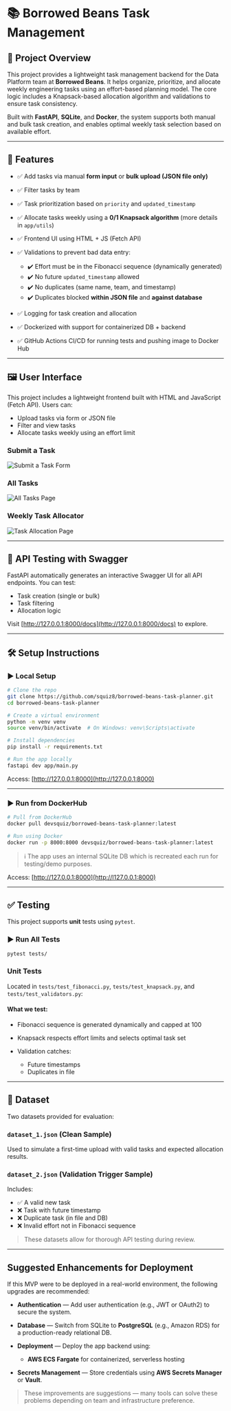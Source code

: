 # 📚 Borrowed Beans Task Management

## 📖 Project Overview

This project provides a lightweight task management backend for the Data Platform team at **Borrowed Beans**. It helps organize, prioritize, and allocate weekly engineering tasks using an effort-based planning model. The core logic includes a Knapsack-based allocation algorithm and validations to ensure task consistency.

Built with **FastAPI**, **SQLite**, and **Docker**, the system supports both manual and bulk task creation, and enables optimal weekly task selection based on available effort.

---

## 🚀 Features

- ✅ Add tasks via manual **form input** or **bulk upload (JSON file only)**
- ✅ Filter tasks by team
- ✅ Task prioritization based on `priority` and `updated_timestamp`
- ✅ Allocate tasks weekly using a **0/1 Knapsack algorithm** (more details in `app/utils`)
- ✅ Frontend UI using HTML + JS (Fetch API)
- ✅ Validations to prevent bad data entry:

  - ✔️ Effort must be in the Fibonacci sequence (dynamically generated)
  - ✔️ No future `updated_timestamp` allowed
  - ✔️ No duplicates (same name, team, and timestamp)
  - ✔️ Duplicates blocked **within JSON file** and **against database**

- ✅ Logging for task creation and allocation
- ✅ Dockerized with support for containerized DB + backend
- ✅ GitHub Actions CI/CD for running tests and pushing image to Docker Hub

---

## 🖼️ User Interface

This project includes a lightweight frontend built with HTML and JavaScript (Fetch API). Users can:

- Upload tasks via form or JSON file
- Filter and view tasks
- Allocate tasks weekly using an effort limit

### Submit a Task

![Submit a Task Form](docs/screenshots/submit.png)

### All Tasks

![All Tasks Page](docs/screenshots/tasks.png)

### Weekly Task Allocator

![Task Allocation Page](docs/screenshots/allocator.png)

---

## 🔌 API Testing with Swagger

FastAPI automatically generates an interactive Swagger UI for all API endpoints. You can test:

- Task creation (single or bulk)
- Task filtering
- Allocation logic

Visit [http://127.0.0.1:8000/docs](http://127.0.0.1:8000/docs) to explore.

---

## 🛠️ Setup Instructions

### ▶️ Local Setup

```bash
# Clone the repo
git clone https://github.com/squiz8/borrowed-beans-task-planner.git
cd borrowed-beans-task-planner

# Create a virtual environment
python -m venv venv
source venv/bin/activate  # On Windows: venv\Scripts\activate

# Install dependencies
pip install -r requirements.txt

# Run the app locally
fastapi dev app/main.py
```

Access: [http://127.0.0.1:8000](http://127.0.0.1:8000)

---

### ▶️ Run from DockerHub

```bash
# Pull from DockerHub
docker pull devsquiz/borrowed-beans-task-planner:latest

# Run using Docker
docker run -p 8000:8000 devsquiz/borrowed-beans-task-planner:latest
```

> ℹ️ The app uses an internal SQLite DB which is recreated each run for testing/demo purposes.

Access: [http://127.0.0.1:8000](http://l127.0.0.1:8000)

---

## ✅ Testing

This project supports **unit** tests using `pytest`.

### ▶️ Run All Tests

```bash
pytest tests/
```

### Unit Tests

Located in `tests/test_fibonacci.py`, `tests/test_knapsack.py`, and `tests/test_validators.py`:

#### What we test:

- Fibonacci sequence is generated dynamically and capped at 100
- Knapsack respects effort limits and selects optimal task set
- Validation catches:

  - Future timestamps
  - Duplicates in file

---

## 📁 Dataset

Two datasets provided for evaluation:

### `dataset_1.json` (Clean Sample)

Used to simulate a first-time upload with valid tasks and expected allocation results.

### `dataset_2.json` (Validation Trigger Sample)

Includes:

- ✅ A valid new task
- ❌ Task with future timestamp
- ❌ Duplicate task (in file and DB)
- ❌ Invalid effort not in Fibonacci sequence

> These datasets allow for thorough API testing during review.

---

## Suggested Enhancements for Deployment

If this MVP were to be deployed in a real-world environment, the following upgrades are recommended:

- **Authentication** — Add user authentication (e.g., JWT or OAuth2) to secure the system.
- **Database** — Switch from SQLite to **PostgreSQL** (e.g., Amazon RDS) for a production-ready relational DB.
- **Deployment** — Deploy the app backend using:

  - **AWS ECS Fargate** for containerized, serverless hosting

- **Secrets Management** — Store credentials using **AWS Secrets Manager** or **Vault**.

> These improvements are suggestions — many tools can solve these problems depending on team and infrastructure preference.
